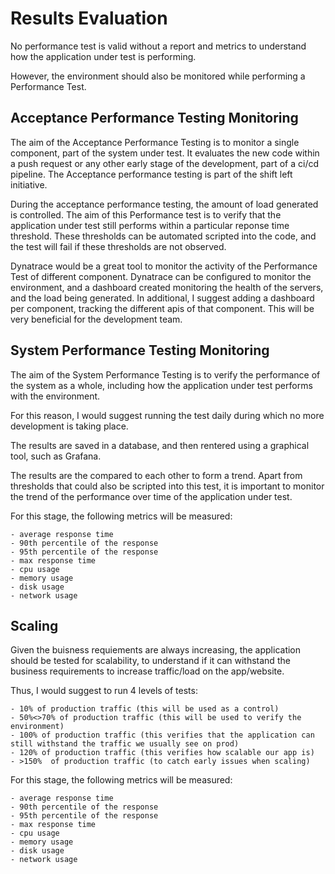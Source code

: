 # Results Evaluation

No performance test is valid without a report and metrics to understand how the application under test is performing. 

However, the environment should also be monitored while performing a Performance Test.  

## Acceptance Performance Testing Monitoring
The aim of the Acceptance Performance Testing is to monitor a single component, part of the system under test. 
It evaluates the new code within a push request or any other early stage of the development,  part of a ci/cd pipeline.
The Acceptance performance testing is part of the shift left initiative. 

During the acceptance performance testing, the amount of load generated is controlled. The aim of this Performance test is to verify that the application under test still performs within a particular reponse time threshold. 
These thresholds can be automated scripted into the code, and the test will fail if these thresholds are not observed. 

Dynatrace would be a great tool to monitor the activity of the Performance Test of different component.  Dynatrace can be configured to monitor the environment, and a dashboard created monitoring the health of the servers, and the load being generated. 
In additional, I suggest adding a dashboard per component, tracking the different apis of that component.  This will be very beneficial for the development team.

## System Performance Testing Monitoring

The aim of the System Performance Testing is to verify the performance of the system as a whole, including how the application under test performs with the environment. 

For this reason, I would suggest running the test daily during which no more development is taking place.

The results are saved in a database, and then rentered using a graphical tool, such as Grafana. 

The results are the compared to each other to form a trend.  Apart from thresholds that could also be scripted into this test, it is important to monitor the trend of the performance over time of the application under test. 

For this stage, the following metrics will be measured:
```
- average response time
- 90th percentile of the response
- 95th percentile of the response
- max response time
- cpu usage
- memory usage
- disk usage
- network usage
```

## Scaling

Given the buisness requiements are always increasing, the application should be tested for scalability, to understand if it can withstand the business requirements to increase traffic/load on the app/website.

Thus, I would suggest to run 4 levels of tests:
```
- 10% of production traffic (this will be used as a control)
- 50%<>70% of production traffic (this will be used to verify the environment)
- 100% of production traffic (this verifies that the application can still withstand the traffic we usually see on prod)
- 120% of production traffic (this verifies how scalable our app is)
- >150%  of production traffic (to catch early issues when scaling)
```
For this stage, the following metrics will be measured:
```
- average response time
- 90th percentile of the response
- 95th percentile of the response
- max response time
- cpu usage
- memory usage
- disk usage
- network usage
```
